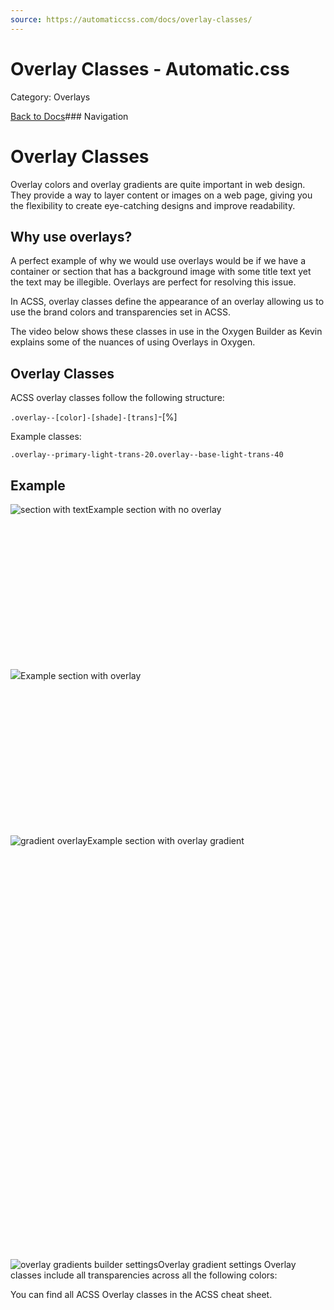 ```yaml
---
source: https://automaticcss.com/docs/overlay-classes/
---
```


# Overlay Classes - Automatic.css

Category: Overlays

[Back to Docs](https://automaticcss.com/docs)### Navigation

# Overlay Classes

Overlay colors and overlay gradients are quite important in web design. They provide a way to layer content or images on a web page, giving you the flexibility to create eye-catching designs and improve readability.

## Why use overlays?

A perfect example of why we would use overlays would be if we have a container or section that has a background image with some title text yet the text may be illegible. Overlays are perfect for resolving this issue.

In ACSS, overlay classes define the appearance of an overlay allowing us to use the brand colors and transparencies set in ACSS.

The video below shows these classes in use in the Oxygen Builder as Kevin explains some of the nuances of using Overlays in Oxygen.

## Overlay Classes

ACSS overlay classes follow the following structure:

`.overlay--[color]-[shade]-[trans]`-[%]

Example classes:

`.overlay--primary-light-trans-20.overlay--base-light-trans-40`

## Example

![section with text](https://automaticcss.com/wp-content/uploads/2023/08/no-overlay-1024x500.png)Example section with no overlay

![](data:image/svg+xml,%3Csvg%20xmlns='http://www.w3.org/2000/svg'%20width='1024'%20height='474'%20viewBox='0%200%201024%20474'%3E%3C/svg%3E)![](https://automaticcss.com/wp-content/uploads/2023/08/with-overlay-1024x474.png)Example section with overlay

![gradient overlay](data:image/svg+xml,%3Csvg%20xmlns='http://www.w3.org/2000/svg'%20width='1024'%20height='473'%20viewBox='0%200%201024%20473'%3E%3C/svg%3E)![gradient overlay](https://automaticcss.com/wp-content/uploads/2023/08/overlay-gradient-1024x473.png)Example section with overlay gradient

![overlay gradients builder settings](data:image/svg+xml,%3Csvg%20xmlns='http://www.w3.org/2000/svg'%20width='458'%20height='647'%20viewBox='0%200%20458%20647'%3E%3C/svg%3E)![overlay gradients builder settings](https://automaticcss.com/wp-content/uploads/2023/08/overlay-gradient-settings.png)Overlay gradient settings
Overlay classes include all transparencies across all the following colors:

You can find all ACSS Overlay classes in the ACSS cheat sheet.

